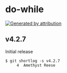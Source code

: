 do-while
========

[![Generated by attribution][attribution-badge]][attribution-url]


v4.2.7
------

Initial release

```text
$ git shortlog -s v4.2.7
     4	Amethyst Reese
```

[attribution-badge]:
    https://img.shields.io/badge/generated%20by-attribution-informational
[attribution-url]: https://attribution.omnilib.dev
